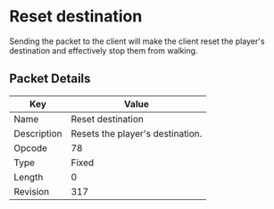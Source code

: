 # Reset destination
Sending the packet to the client will make the client reset the player's destination and effectively stop them from walking.

## Packet Details
| Key | Value |
|--|--|
| Name | Reset destination |
| Description | Resets the player's destination. |
| Opcode | 78 |
| Type | Fixed |
| Length | 0 |
| Revision | 317 |
